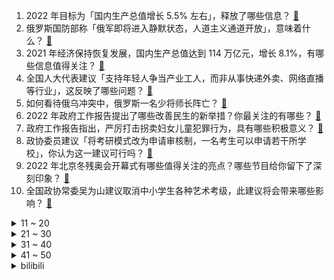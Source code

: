 1. 2022 年目标为「国内生产总值增长 5.5% 左右」，释放了哪些信息？ [:link:](https://www.zhihu.com/question/520131608)
2. 俄罗斯国防部称「俄军即将进入静默状态，人道主义通道开放」，意味着什么？ [:link:](https://www.zhihu.com/question/520177707)
3. 2021 年经济保持恢复发展，国内生产总值达到 114 万亿元，增长 8.1%，有哪些信息值得关注？ [:link:](https://www.zhihu.com/question/520130020)
4. 全国人大代表建议「支持年轻人争当产业工人，而非从事快递外卖、网络直播等行业」，这反映了哪些问题？ [:link:](https://www.zhihu.com/question/520144586)
5. 如何看待俄乌冲突中，俄罗斯一名少将师长阵亡？ [:link:](https://www.zhihu.com/question/520013172)
6. 2022 年政府工作报告提出了哪些改善民生的新举措？你最关注的有哪些？ [:link:](https://www.zhihu.com/question/520137347)
7. 政府工作报告指出，严厉打击拐卖妇女儿童犯罪行为，具有哪些积极意义？ [:link:](https://www.zhihu.com/question/520136183)
8. 政协委员建议「将考研模式改为申请审核制，一名考生可以申请若干所学校」，你认为这一建议可行吗？ [:link:](https://www.zhihu.com/question/520192297)
9. 2022 年北京冬残奥会开幕式有哪些值得关注的亮点？哪些节目给你留下了深刻印象？ [:link:](https://www.zhihu.com/question/520041172)
10. 全国政协常委吴为山建议取消中小学生各种艺术考级，此建议将会带来哪些影响？ [:link:](https://www.zhihu.com/question/519983147)
<details>
<summary>11 ~ 20</summary>

11. 普京表示，将把任何国家在乌克兰设立禁飞区的企图视为对俄开战，这意味着什么？ [:link:](https://www.zhihu.com/question/520241406)
12. 如果真的出现电影《流浪地球》中的情况，避难所只能容纳30亿人，现实中会怎么分配名额？ [:link:](https://www.zhihu.com/question/318315611)
13. 建行董事长田国立称「 买房能升值的时代已经过去，依靠租赁的时代很快就会到来 」，这释放了什么信号？ [:link:](https://www.zhihu.com/question/519638923)
14. 怎么看待 Oracle 暂停俄罗斯所有业务？ [:link:](https://www.zhihu.com/question/519749624)
15. 韩国人知道自己的国家是财阀所控吗？ [:link:](https://www.zhihu.com/question/455151506)
16. 李嘉诚拟出售英国资产，价值 1260 亿元的全英最大配电公司，有什么值得关注的信息？ [:link:](https://www.zhihu.com/question/520170853)
17. 政协委员建议「允许 30 岁以上未婚女性生育一胎」，如何看待这一建议？ [:link:](https://www.zhihu.com/question/520189254)
18. 如何评价香港媒体人陈贝儿凭借纪录片《无穷之路》获 2021 感动中国年度人物？这部影片最感人的是什么？ [:link:](https://www.zhihu.com/question/519867451)
19. 如何看待博主地球上的 Alex 称「鸿蒙被MIUI打脸」？ [:link:](https://www.zhihu.com/question/520060935)
20. 如何看待政协委员建议强制男性陪妇女休产假一个月？这一建议在落实过程中有哪些困难？ [:link:](https://www.zhihu.com/question/520147183)
</details>
<details>
<summary>21 ~ 30</summary>

21. 如何看待全国政协委员建议每月给职工放两天陪伴父母假？这一建议落实过程中存在哪些困难？ [:link:](https://www.zhihu.com/question/520187270)
22. 孙杨最终上诉被驳回将禁赛至 2024 年 5 月，如何看待这一裁决结果？他能在巴黎奥运会复出吗？ [:link:](https://www.zhihu.com/question/520136593)
23. 天问一号和中国空间站建设上榜2021年度中国科学十大进展，对此如何评价？ [:link:](https://www.zhihu.com/question/519164359)
24. 为什么《我不是药神》之后再无评分 9.0 以上的华语电影？ [:link:](https://www.zhihu.com/question/517191665)
25. 人大代表建议春节放假延长至 10 天、清明放假 5 天，这能产生哪些影响？要落实此建议还面临哪些困难？ [:link:](https://www.zhihu.com/question/520217432)
26. LPL 春季赛小虎薇古丝「锁头」，RNG 2:1 击败 EDG，如何评价这场比赛？ [:link:](https://www.zhihu.com/question/520218919)
27. 俄财政部支持取消购买黄金增值税，其中还有哪些信息值得关注？ [:link:](https://www.zhihu.com/question/519616320)
28. 男朋友和前途选哪个？ [:link:](https://www.zhihu.com/question/516178320)
29. 有女朋友，但遇到更好的女孩该怎么办？ [:link:](https://www.zhihu.com/question/321790085)
30. 女生收到牛津通知书坐地哭了 10 分钟，你收到大学通知书时是什么心情？ [:link:](https://www.zhihu.com/question/519416161)
</details>
<details>
<summary>31 ~ 40</summary>

31. 俄罗斯与乌克兰战争赢面有多大？ [:link:](https://www.zhihu.com/question/520054387)
32. 当你的初恋找你复合，你会同意吗？ [:link:](https://www.zhihu.com/question/512930687)
33. 女生，今年 28 岁，工资只有五六千没房没车，真的好迷茫，每天很郁闷，怎么办? [:link:](https://www.zhihu.com/question/520018940)
34. 如何评价海天工作室配音演员王柏超声称对所有原神玩家感到不适? [:link:](https://www.zhihu.com/question/520007289)
35. 如何看待男子 9 块 9 卖父亲自制酸菜被买家索赔1000元？ [:link:](https://www.zhihu.com/question/519981307)
36. 要怎样放下你心中的那个人？ [:link:](https://www.zhihu.com/question/518788776)
37. 俄财政部表示「俄罗斯居民可以选择投资黄金替代美元」，将产生哪些影响？ [:link:](https://www.zhihu.com/question/519617344)
38. 3 月 5 日 9 时至 20 时青岛莱西新增 44 例本土确诊病例，目前情况如何？ [:link:](https://www.zhihu.com/question/520149314)
39. 永不言败的人生有多美丽？失聪女孩江梦南靠读唇语考上清华博士，入选感动中国，科技如何帮助有梦想的人？ [:link:](https://www.zhihu.com/question/520076799)
40. 收到过最撩人的情话，情诗是哪些? [:link:](https://www.zhihu.com/question/433705962)
</details>
<details>
<summary>41 ~ 50</summary>

41. 政协委员建议提高低收入家庭毕业生招录比例，你觉得这一建议可行吗？怎样合理确定低收入家庭的标准？ [:link:](https://www.zhihu.com/question/520242348)
42. 怎样才能加入做国 Gal 的游戏团队「橘子班」？ [:link:](https://www.zhihu.com/question/517514492)
43. 可以帮学生党分析一下普京的个人品质和俄罗斯乌克兰战争的实质吗？ [:link:](https://www.zhihu.com/question/520067930)
44. 网贷、信用卡一共负债将近五十万，月工资只有四千，要怎么还清？ [:link:](https://www.zhihu.com/question/491976465)
45. 如何看待《艾尔登法环》发售一周后 Steam 评价已由褒贬不一回升至「特别好评」，体验回升了吗？ [:link:](https://www.zhihu.com/question/519849175)
46. 俄罗斯被禁止参与「欧洲年度树木」的评选，为什么俄罗斯的树也被「制裁」了？ [:link:](https://www.zhihu.com/question/519991780)
47. 有没有爆笑无脑沙雕文可以推荐一下? [:link:](https://www.zhihu.com/question/433114720)
48. 你最近明白了什么道理？ [:link:](https://www.zhihu.com/question/431861103)
49. 为什么我们总是更看重一个人的「大成就」，而很少关注别人非凡的「小成就」？ [:link:](https://www.zhihu.com/question/520002217)
50. 全国人大代表建议完善灵活就业人员社会保障，此举会带来哪些影响？ [:link:](https://www.zhihu.com/question/519959908)
</details><details>
<summary>bilibili</summary>

1. 《灭族之恨》 [:link:](//www.bilibili.com/video/BV17T4y1S7v4)
2. 大批解放军凌晨4点从天而降！ [:link:](//www.bilibili.com/video/BV11Z4y167Yh)
3. 当你看到它，恭喜你的经济实力被大数据认可了 [:link:](//www.bilibili.com/video/BV1n3411j7TY)
4. 在东北千万不要一个人点菜！1斤锅包肉直接干懵我了… [:link:](//www.bilibili.com/video/BV1PF411b7Z4)
5. 美式霸凌，但是是小学老师版 [:link:](//www.bilibili.com/video/BV14b4y1x74b)
6. 【恋 爱 中 的 女 人 潜 力 能 有 多 大 ？】 [:link:](//www.bilibili.com/video/BV1nL411N7FV)
7. 西宁野生动物园：中国唯一能看到兔狲的动物园 [:link:](//www.bilibili.com/video/BV1ZY411G7UT)
8. 原来星爷的美人鱼没有骗人，艺术源于生活 [:link:](//www.bilibili.com/video/BV1aR4y1574z)
9. 不 要 踩 到 天 津 蘑 菇 [:link:](//www.bilibili.com/video/BV1qL411N77n)
10. 【寻昼行动】全网首杀  33级大骑士领酒吧街   夜半人眠烛火闪 昼起似梦废墟燃 [:link:](//www.bilibili.com/video/BV1zm4y1R7g1)
<details>
<summary>11 ~ 20</summary>

11. 非洲的赌债应该怎么还？【奇葩小国34】 [:link:](//www.bilibili.com/video/BV1Ha411h7pK)
12. 因为不想做电信诈骗！我差点被卖了器官！ [:link:](//www.bilibili.com/video/BV1LL411N7up)
13. 【毕导】王濛都不一定懂的滑冰理论，我悄悄传授给你！ [:link:](//www.bilibili.com/video/BV1Xb4y1x7Rd)
14. 买了台可以开到几千公里外的遥控车。震撼我妈1万年！ [:link:](//www.bilibili.com/video/BV1oF411t71H)
15. 「官方发布」成都集团 2022 CYPHER [:link:](//www.bilibili.com/video/BV15Y411G7UT)
16. 【追光者】他穿着5块钱的背心，却干着上亿元的项目...... [:link:](//www.bilibili.com/video/BV19F411t7vZ)
17. 疯了！好吃到疯了！【会爆汁的香脆鸡蛋】非常哇塞！ [:link:](//www.bilibili.com/video/BV1yR4y1575Y)
18. 唐僧说：灭佛方可救世！黑神话前世《斗战神》讲了个什么故事？沙僧成内鬼，小白龙性别反转！03 [:link:](//www.bilibili.com/video/BV1dr4y1z7X4)
19. 【人类迷惑行为】114 老师来啦~在你后面 [:link:](//www.bilibili.com/video/BV12i4y1y7C7)
20. 别瞎踢，你不知道草里藏着啥玩意 [:link:](//www.bilibili.com/video/BV1yP4y1c7CC)
</details>
<details>
<summary>21 ~ 30</summary>

21. 你认我做大哥，我教你剪头发。 [:link:](//www.bilibili.com/video/BV1yu411D76G)
22. 滴！七命刻晴体验卡 [:link:](//www.bilibili.com/video/BV1Ha411h7yG)
23. 中国网友买爆俄罗斯国家馆商品，店方：朋友理性啊！ [:link:](//www.bilibili.com/video/BV1pa411h76E)
24. 一句话回怼道德绑架！2.0 [:link:](//www.bilibili.com/video/BV1Du411D7zZ)
25. 花半个月煲一锅饭，我只吃一勺好不好。。 [:link:](//www.bilibili.com/video/BV1tq4y1477g)
26. 我和我的怨种朋友 [:link:](//www.bilibili.com/video/BV11P4y1c7AB)
27. 一个胖黑的工地男生的自我救赎 [:link:](//www.bilibili.com/video/BV1mP4y1c7oh)
28. 很抱歉以这样的方式和你们见面 [:link:](//www.bilibili.com/video/BV12r4y1z71t)
29. 校门口的童年回忆！一大筐无骨鸡柳，在家做只花了5块钱…… [:link:](//www.bilibili.com/video/BV1QR4y15786)
30. 新番时光机！十年前的观众都在看什么？「2012年1月篇」 [:link:](//www.bilibili.com/video/BV1wT4y1D729)
</details>
<details>
<summary>31 ~ 40</summary>

31. 俄罗斯的猫片太豪横了！符合国情 [:link:](//www.bilibili.com/video/BV1h34y1k7Z7)
32. 主持人称普京为“杀手”，特朗普：美国就很清白？ [:link:](//www.bilibili.com/video/BV1TY411V7qU)
33. 车顶帐篷换房车，终于有了自己的小家 [:link:](//www.bilibili.com/video/BV15U4y1f7Yt)
34. 这本料理书，花了帅小伙30天才预约到，按照书里方法料理真的好吃吗？ [:link:](//www.bilibili.com/video/BV1EZ4y1C7PW)
35. 阳台玩命设计、鸡肋变形家具，这期真是耸人听闻 [:link:](//www.bilibili.com/video/BV1NU4y1f7xp)
36. （这也能解说？！）史上最燃的陀螺争霸赛！【第一期】 [:link:](//www.bilibili.com/video/BV1DS4y167wc)
37. 一点善意，点亮了男孩的人生。寄宿在《脑壳上的种子》 [:link:](//www.bilibili.com/video/BV1EZ4y1C7pU)
38. 半夜三更大骗子在车底痛苦的唱恋爱循环？ [:link:](//www.bilibili.com/video/BV1aR4y157xk)
39. 情侣宿舍楼下吵架室友解说全程之她逃他追，他们都插翅难飞 [:link:](//www.bilibili.com/video/BV18T4y1S7Ti)
40. 《原神》EP - 浮岳映虹之波 [:link:](//www.bilibili.com/video/BV1ML411N7hm)
</details>
<details>
<summary>41 ~ 50</summary>

41. 当了一年虚拟主播，我开了家公司 [:link:](//www.bilibili.com/video/BV1TF411b73e)
42. 法国消防员？ [:link:](//www.bilibili.com/video/BV1bT4y1S7P6)
43. 中国长城到底有没有用？是外国人口中的马奇诺防线吗？ [:link:](//www.bilibili.com/video/BV1wm4y1d7By)
44. 愿你永远都听不懂这首歌 [:link:](//www.bilibili.com/video/BV1NZ4y1C7uT)
45. 【儿童测谎仪】笑晕了，你会飞吗，我不会，毕 响了，小女孩肯定很委屈吧 [:link:](//www.bilibili.com/video/BV1JZ4y1C74m)
46. 七七生日快乐！ [:link:](//www.bilibili.com/video/BV1mb4y1x7uc)
47. 为了学生，八旬奶奶卖5角钱早餐，27年不涨价！ [:link:](//www.bilibili.com/video/BV1Vq4y147wf)
48. 忍 住 不 唱 算 你 赢 ！！！《华语流行音乐回忆录》中 [:link:](//www.bilibili.com/video/BV1qq4y1472y)
49. 好丽友涨价还双标？！还能当好朋友吗？ [:link:](//www.bilibili.com/video/BV1o3411V799)
50. 又见“野性消费”！据说这些卖空的俄罗斯特产预售都排到两个月后！ [:link:](//www.bilibili.com/video/BV1b34y1k73w)
</details>
<details>
<summary>51 ~ 60</summary>

51. 大家好，我是杨雪，我来啦！ [:link:](//www.bilibili.com/video/BV1EL411N7Q8)
52. 南方人不要一个人去吃东北菜，但雪衣豆沙实在太香了！无广试吃员 [:link:](//www.bilibili.com/video/BV1JZ4y1C7HD)
53. 河南小伙撤离乌克兰时身上没现金了，同胞大哥直接给他4000，自己只留1000 [:link:](//www.bilibili.com/video/BV1KL411N7JH)
54. 该怎么说呢，当我第一次见到这块铁皮我就觉得不简单 [:link:](//www.bilibili.com/video/BV1hT4y1S7Bc)
55. 【私藏馆】Beyond《光辉岁月》《真的爱你》《海阔天空》封神金曲最高音质！ [:link:](//www.bilibili.com/video/BV16r4y1z7SE)
56. 他好像什么都玩了，但又好像什么都没玩 [:link:](//www.bilibili.com/video/BV1934y1b7EE)
57. 当学校不让老师带手机时 [:link:](//www.bilibili.com/video/BV1FL411N7Jq)
58. 这才是正经的中华田园猫！给咱大橘长脸了 [:link:](//www.bilibili.com/video/BV17L411N7EC)
59. 蜜汁起跑姿势 [:link:](//www.bilibili.com/video/BV18b4y1x7X9)
60. 明星偷看演唱会被抓到？胡彦斌被点名唱歌 [:link:](//www.bilibili.com/video/BV13a411h71K)
</details>
<details>
<summary>61 ~ 70</summary>

61. 恋 爱 废 物 [:link:](//www.bilibili.com/video/BV18R4y157uE)
62. 被问“乌克兰儿童正死去，你怎么睡得着”，俄外长怒怼英国记者 [:link:](//www.bilibili.com/video/BV1HU4y1f75B)
63. 从小养了5年的黑狗，从不让人触摸，最后真相大白 [:link:](//www.bilibili.com/video/BV1xS4y167Aj)
64. 不得不说中俄合拍的抗日电影有一种奇异的浪漫感。I 苏联侦察兵×芭蕾少女 I 战火中的芭蕾 [:link:](//www.bilibili.com/video/BV1644y1T7K6)
65. 被弃养的小萨摩耶，一路跟着小伙子回了家，面对高昂的治疗费，小伙子没有放弃可怜的狗狗，一直陪伴他长大！ [:link:](//www.bilibili.com/video/BV1B34y1k7QZ)
66. 敢 杀 我 的 VIP [:link:](//www.bilibili.com/video/BV1EL411N7WD)
67. 印度家常晚餐 [:link:](//www.bilibili.com/video/BV1NZ4y1C7Tc)
68. 零下20℃拍摄“青女”有多难？连续炸机、冷到哭泣，女演员竟然要拉黑我？ [:link:](//www.bilibili.com/video/BV1YY411G7Lu)
69. 大庆赶海，退潮后发现少见的大海葵藏在沙中，挖出来比胳膊还长 [:link:](//www.bilibili.com/video/BV1da41187jB)
70. 当代年轻人的奶茶文化 [:link:](//www.bilibili.com/video/BV1or4y1z7zX)
</details>
<details>
<summary>71 ~ 80</summary>

71. 老板：遇到你是我的霉气(二) [:link:](//www.bilibili.com/video/BV1CZ4y167iW)
72. 冰上黑珍珠！唯一在冬奥会正赛完成单脚后空翻的人 [:link:](//www.bilibili.com/video/BV1Hq4y1474h)
73. 小眼睛已下单 [:link:](//www.bilibili.com/video/BV1pZ4y1C7wg)
74. 《说了也是零卡》 [:link:](//www.bilibili.com/video/BV1kY411G7bA)
75. 算命先生 ：“ 你能去隔壁算吗？” [:link:](//www.bilibili.com/video/BV1CY411G7oA)
76. 及时雨来了！郓城第一黑矮富！《水浒传》P11（私放晁天王） [:link:](//www.bilibili.com/video/BV1Bq4y1473q)
77. 陌生人的善意有多美好！当你觉得人生灰暗的时候，总会有一束光温暖你！！！ [:link:](//www.bilibili.com/video/BV1wF411b775)
78. 偶遇特大活牡丹虾，害我失眠好几夜，吃完值了 [:link:](//www.bilibili.com/video/BV12Z4y1674C)
79. 【原神】你 们 真 不 比 策 划 善 良 [:link:](//www.bilibili.com/video/BV1u341157Kc)
80. 【王老菊】前有悲伤 | 艾尔登法环EP.04 [:link:](//www.bilibili.com/video/BV1PL4y137Qb)
</details>
<details>
<summary>81 ~ 90</summary>

81. 本科升技校，再技校升大专 [:link:](//www.bilibili.com/video/BV18r4y1z7Rc)
82. 在迪拜最贵酒店吃饭什么体验？帅小伙刷脸，探访7星级帆船餐厅！ [:link:](//www.bilibili.com/video/BV16Z4y1r7xy)
83. 艾尔登法环刷魂攻略，10秒1w3，非金眼睛精英怪，前期就能来，能用弓就能刷，简单安逸！ [:link:](//www.bilibili.com/video/BV1234y1k7Qg)
84. 穿这个卫衣带猫出门真的会社死 [:link:](//www.bilibili.com/video/BV1yR4y157tw)
85. 你可见过如此丧心病狂的游戏？ [:link:](//www.bilibili.com/video/BV1xq4y147jt)
86. 把膏药旗裹在脚上，俄G大兵太绝了 [:link:](//www.bilibili.com/video/BV1VR4y157BD)
87. 【原神】神工天巧 全自动懒人秘境 [:link:](//www.bilibili.com/video/BV1CY411G71A)
88. 这傻狗，非得把垃圾桶里的si鱼叼回池子里，难道叼回去鱼就能活呀？ [:link:](//www.bilibili.com/video/BV1qS4y167X6)
89. 上一次看到这情形还是网友催鸿星尔克老板去踩缝纫机 [:link:](//www.bilibili.com/video/BV1Ki4y117qT)
90. 整蛊！用小号假装经纪人私信女友…让她穿JK裙跳舞？她真跳了！ [:link:](//www.bilibili.com/video/BV1ET4y1D7Qn)
</details>
<details>
<summary>91 ~ 100</summary>

91. 毛子的紫皮糖 [:link:](//www.bilibili.com/video/BV1Ga411h7f8)
92. 人民代表习近平 [:link:](//www.bilibili.com/video/BV1JT4y1S76V)
93. 【神工天巧】全 自 动 钟 离 手 办 生 产 机 [:link:](//www.bilibili.com/video/BV1pi4y1y7eH)
94. 武判官：白日行侠仗义汉，入夜降妖伏魔官 百鬼补录49【神魔东西】 [:link:](//www.bilibili.com/video/BV1gT4y1S7Bk)
95. 《崩坏3》全新概念PV「行向至深」 [:link:](//www.bilibili.com/video/BV1wF411b7wo)
96. 新英雄桑启实测，能抗能打还会飞 [:link:](//www.bilibili.com/video/BV1hR4y15742)
97. 德华为了替粉丝争口气，昨晚连胜直冲2181分，险些让木木失业！ [:link:](//www.bilibili.com/video/BV1gL411N7oH)
98. Kizuna AI The Last Live “hello, world 2022” [:link:](//www.bilibili.com/video/BV1mS4y167M7)
99. 哎呀，你们怎么都在跟我道歉呢？╭(╯^╰)╮ [:link:](//www.bilibili.com/video/BV16T4y1Q7en)
100. 《鬼 的 教 学 之 潜 能 激 发》 [:link:](//www.bilibili.com/video/BV12a41187x1)
</details></details>